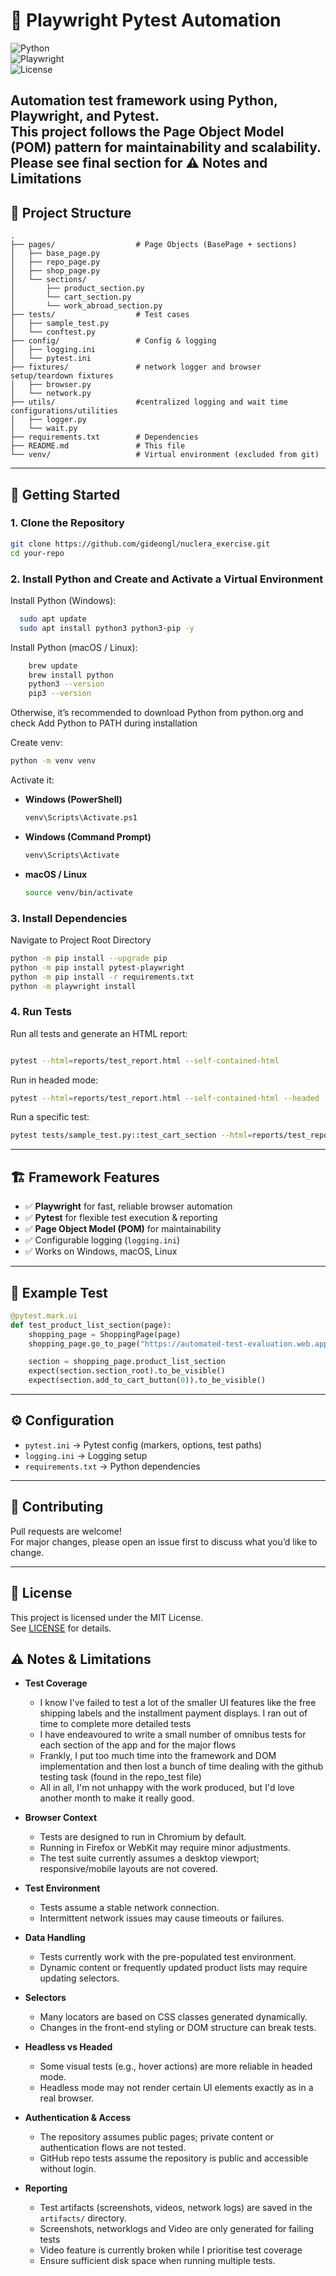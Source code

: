 # 🧪 Playwright Pytest Automation

![Python](https://img.shields.io/badge/python-3.10+-blue.svg)  
![Playwright](https://img.shields.io/badge/Playwright-Testing-brightgreen.svg)  
![License](https://img.shields.io/badge/license-MIT-lightgrey.svg)

Automation test framework using **Python, Playwright, and Pytest**.  
This project follows the **Page Object Model (POM)** pattern for maintainability and scalability.
Please see final section for ⚠️ Notes and Limitations
---

## 📂 Project Structure

```
.
├── pages/                  # Page Objects (BasePage + sections)
│   ├── base_page.py
│   ├── repo_page.py
│   ├── shop_page.py
│   └── sections/
│       ├── product_section.py
│       └── cart_section.py
│       └── work_abroad_section.py
├── tests/                  # Test cases
│   ├── sample_test.py
│   └── conftest.py
├── config/                 # Config & logging
│   ├── logging.ini
│   └── pytest.ini
├── fixtures/               # network logger and browser setup/teardown fixtures
│   ├── browser.py
│   └── network.py
├── utils/                  #centralized logging and wait time configurations/utilities
│   ├── logger.py
│   └── wait.py
├── requirements.txt        # Dependencies
├── README.md               # This file
└── venv/                   # Virtual environment (excluded from git)
```

---

## 🚀 Getting Started

  ### 1. Clone the Repository

  ```bash
  git clone https://github.com/gideongl/nuclera_exercise.git
  cd your-repo
  ```

### 2. Install Python and Create and Activate a Virtual Environment
  
  Install Python (Windows):
  ```bash
    sudo apt update
    sudo apt install python3 python3-pip -y
  ```
  Install Python (macOS / Linux):  
  ```bash
      brew update
      brew install python
      python3 --version
      pip3 --version
  ```
  Otherwise, it’s recommended to download Python from python.org
  and check Add Python to PATH during installation
  
  Create venv:
  ```bash
  python -m venv venv
  ```

  Activate it:

  - **Windows (PowerShell)**  
    ```bash
    venv\Scripts\Activate.ps1
    ```
  - **Windows (Command Prompt)**  
    ```bash
    venv\Scripts\Activate
    ```
  - **macOS / Linux**  
    ```bash
    source venv/bin/activate
    ```

### 3. Install Dependencies
  Navigate to Project Root Directory
  ```bash
  python -m pip install --upgrade pip
  python -m pip install pytest-playwright
  python -m pip install -r requirements.txt
  python -m playwright install
  ```

### 4. Run Tests

  Run all tests and generate an HTML report:

  ```bash

  pytest --html=reports/test_report.html --self-contained-html
  ```

  Run in headed mode:

  ```bash
  pytest --html=reports/test_report.html --self-contained-html --headed
  ```

  Run a specific test:

  ```bash
  pytest tests/sample_test.py::test_cart_section --html=reports/test_report.html --self-contained-html
  ```

  ---


## 🏗️ Framework Features

  - ✅ **Playwright** for fast, reliable browser automation  
  - ✅ **Pytest** for flexible test execution & reporting  
  - ✅ **Page Object Model (POM)** for maintainability  
  - ✅ Configurable logging (`logging.ini`)  
  - ✅ Works on Windows, macOS, Linux  

  ---

## 📖 Example Test

  ```python
  @pytest.mark.ui
  def test_product_list_section(page):
      shopping_page = ShoppingPage(page)
      shopping_page.go_to_page("https://automated-test-evaluation.web.app/")

      section = shopping_page.product_list_section
      expect(section.section_root).to_be_visible()
      expect(section.add_to_cart_button(0)).to_be_visible()
  ```

  ---

## ⚙️ Configuration

  - `pytest.ini` → Pytest config (markers, options, test paths)  
  - `logging.ini` → Logging setup  
  - `requirements.txt` → Python dependencies  

  ---

## 🤝 Contributing

  Pull requests are welcome!  
  For major changes, please open an issue first to discuss what you’d like to change.

  ---

## 📜 License

This project is licensed under the MIT License.  
See [LICENSE](LICENSE) for details.


## ⚠️ Notes & Limitations

- **Test Coverage**
  - I know I've failed to test a lot of the smaller UI features like the free shipping labels and the installment payment displays. I ran out of time to complete more detailed tests
  - I have endeavoured to write a small number of omnibus tests for each section of the app and for the major flows
  - Frankly, I put too much time into the framework and DOM implementation and then lost a bunch of time dealing with the github testing task (found in the repo_test file)
  - All in all, I'm not unhappy with the work produced, but I'd love another month to make it really good.

- **Browser Context**
  - Tests are designed to run in Chromium by default.
  - Running in Firefox or WebKit may require minor adjustments.
  - The test suite currently assumes a desktop viewport; responsive/mobile layouts are not covered.

- **Test Environment**
  - Tests assume a stable network connection.
  - Intermittent network issues may cause timeouts or failures.

- **Data Handling**
  - Tests currently work with the pre-populated test environment.
  - Dynamic content or frequently updated product lists may require updating selectors.

- **Selectors**
  - Many locators are based on CSS classes generated dynamically.
  - Changes in the front-end styling or DOM structure can break tests.

- **Headless vs Headed**
  - Some visual tests (e.g., hover actions) are more reliable in headed mode.
  - Headless mode may not render certain UI elements exactly as in a real browser.

- **Authentication & Access**
  - The repository assumes public pages; private content or authentication flows are not tested.
  - GitHub repo tests assume the repository is public and accessible without login.

- **Reporting**
  - Test artifacts (screenshots, videos, network logs) are saved in the `artifacts/` directory.
  - Screenshots, networklogs and Video are only generated for failing tests
  - Video feature is currently broken while I prioritise test coverage
  - Ensure sufficient disk space when running multiple tests.
